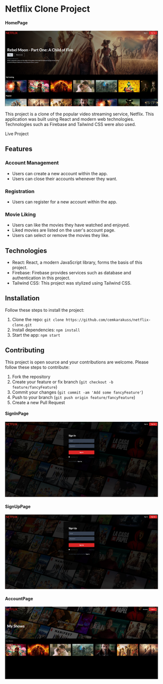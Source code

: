 # Netflix Clone Project

#### HomePage
![HomePage](./screenshots/screenshots4.png)

This project is a clone of the popular video streaming service, Netflix. This application was built using React and modern web technologies. Technologies such as Firebase and Tailwind CSS were also used.

Live Project

## Features

### Account Management

- Users can create a new account within the app.
- Users can close their accounts whenever they want.

### Registration

- Users can register for a new account within the app.

### Movie Liking

- Users can like the movies they have watched and enjoyed.
- Liked movies are listed on the user's account page.
- Users can select or remove the movies they like.

## Technologies

- React: React, a modern JavaScript library, forms the basis of this project.
- Firebase: Firebase provides services such as database and authentication in this project.
- Tailwind CSS: This project was stylized using Tailwind CSS.

## Installation

Follow these steps to install the project:

1. Clone the repo: `git clone https://github.com/cemkarakuss/netflix-clone.git`
2. Install dependencies: `npm install`
3. Start the app: `npm start`

## Contributing

This project is open source and your contributions are welcome. Please follow these steps to contribute:

1. Fork the repository
2. Create your feature or fix branch (`git checkout -b feature/fancyFeature`)
3. Commit your changes (`git commit -am 'Add some fancyFeature'`)
4. Push to your branch (`git push origin feature/fancyFeature`)
5. Create a new Pull Request

#### SignInPage

![SignInPage](./screenshots/screenshots2.png)
#### SignUpPage

![SignUpPage](./screenshots/screenshots3.png)

#### AccountPage
![AccountPage](./screenshots/screenshots.png)